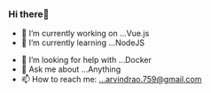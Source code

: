 ### Hi there👋


- 🔭 I’m currently working on ...Vue.js
- 🌱 I’m currently learning ...NodeJS
<!-- - 👯 I’m looking to collaborate on ... -->
- 🤔 I’m looking for help with ...Docker
- 💬 Ask me about ...Anything
- 📫 How to reach me: ...arvindrao.759@gmail.com
<!-- - 😄 Pronouns: ... -->
<!-- - ⚡ Fun fact: ... -->
